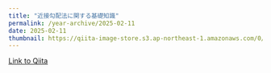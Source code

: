```yaml
---
title: "近接勾配法に関する基礎知識"
permalink: /year-archive/2025-02-11
date: 2025-02-11
thumbnail: https://qiita-image-store.s3.ap-northeast-1.amazonaws.com/0/905155/c14e59e0-10b9-9f75-2f0f-086e7a138a82.png
---
```


[Link to Qiita](https://qiita.com/hari64/items/f05fea3f9142826c1031)
